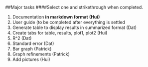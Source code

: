##Major tasks 
####Select one and strikethrough when completed.

1. Documentation **in markdown format**  **(Hui)**
1. User guide (to be completed after everything is settled
1. Generate table to display results in summarized format (Dat)
2. Create tabs for table, results, plot1, plot2 (Hui)
3. R^2 (Dat)
4. Standard error (Dat)
5. Bar graph (Patrick)
6. Graph refinements (Patrick)
6. Add pictures (Hui)
